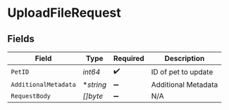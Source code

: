 # UploadFileRequest


## Fields

| Field                | Type                 | Required             | Description          |
| -------------------- | -------------------- | -------------------- | -------------------- |
| `PetID`              | *int64*              | :heavy_check_mark:   | ID of pet to update  |
| `AdditionalMetadata` | **string*            | :heavy_minus_sign:   | Additional Metadata  |
| `RequestBody`        | *[]byte*             | :heavy_minus_sign:   | N/A                  |